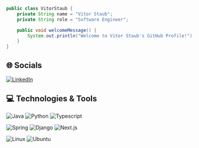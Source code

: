 ```java
public class VitorStaub {
    private String name = "Vitor Staub";
    private String role = "Software Engineer";

    public void welcomeMessage() {
        System.out.println("Welcome to Vitor Staub's GitHub Profile!");
    }
}
```
## 🌐 Socials
[![LinkedIn](https://img.shields.io/badge/LinkedIn-%230077B5.svg?logo=linkedin&logoColor=white)](https://www.linkedin.com/in/vitor-staub/)

## 💻 Technologies & Tools
![Java](https://img.shields.io/badge/Java-black?style=for-the-badge&logo=openjdk) 
![Python](https://img.shields.io/badge/-Python-black?style=for-the-badge&logo=Python) 
![Typescript](https://img.shields.io/badge/-Typescript-black?style=for-the-badge&logo=Typescript) 

![Spring](https://img.shields.io/badge/spring-black?style=for-the-badge&logo=spring)
![Django](https://img.shields.io/badge/django-black?style=for-the-badge&logo=django)
![Next.js](https://img.shields.io/badge/-Next.js-black?style=for-the-badge&logo=Next.js) 

![Linux](https://img.shields.io/badge/Linux-black?style=for-the-badge&logo=linux) 
![Ubuntu](https://img.shields.io/badge/Ubuntu-black?style=for-the-badge&logo=ubuntu)
##
